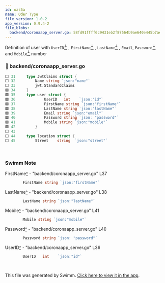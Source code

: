 ```yaml
---
id: oas5a
name: Oder Type
file_version: 1.0.2
app_version: 0.9.4-2
file_blobs:
  backend/coronaapp_server.go: 58fd91ffff6c9431eb2f87564b9ae640e445b7ae
---
```


Definition of user with `UserID`[<sup id="ZIaoHm">↓</sup>](#f-ZIaoHm) , `FirstName`[<sup id="133YjJ">↓</sup>](#f-133YjJ) , `LastName`[<sup id="Z25mdAy">↓</sup>](#f-Z25mdAy) , `Email`, `Password`[<sup id="1wzmEt">↓</sup>](#f-1wzmEt) and `Mobile`[<sup id="ZQR9Ur">↓</sup>](#f-ZQR9Ur) number
<!-- NOTE-swimm-snippet: the lines below link your snippet to Swimm -->
### 📄 backend/coronaapp_server.go
```go
⬜ 31     type JwtClaims struct {
⬜ 32         Name string `json:"name"`
⬜ 33         jwt.StandardClaims
🟩 34     }
🟩 35     type user struct {
🟩 36             UserID   int    `json:"id"`
🟩 37             FirstName string `json:"firstName"`
🟩 38             LastName string `json:"lastName"`
🟩 39             Email string `json:"email"`
🟩 40             Password string `json: "password"`
🟩 41             Mobile string `json:"mobile"`
🟩 42         }
⬜ 43     
⬜ 44     type location struct {
⬜ 45         Street    string  `json:"street"`
```

<br/>

<!-- THIS IS AN AUTOGENERATED SECTION. DO NOT EDIT THIS SECTION DIRECTLY -->
### Swimm Note

<span id="f-133YjJ">FirstName</span>[^](#133YjJ) - "backend/coronaapp_server.go" L37
```go
        FirstName string `json:"firstName"`
```

<span id="f-Z25mdAy">LastName</span>[^](#Z25mdAy) - "backend/coronaapp_server.go" L38
```go
        LastName string `json:"lastName"`
```

<span id="f-ZQR9Ur">Mobile</span>[^](#ZQR9Ur) - "backend/coronaapp_server.go" L41
```go
        Mobile string `json:"mobile"`
```

<span id="f-1wzmEt">Password</span>[^](#1wzmEt) - "backend/coronaapp_server.go" L40
```go
        Password string `json: "password"`
```

<span id="f-ZIaoHm">UserID</span>[^](#ZIaoHm) - "backend/coronaapp_server.go" L36
```go
        UserID   int    `json:"id"`
```

<br/>

This file was generated by Swimm. [Click here to view it in the app](https://app.swimm.io/repos/Z2l0aHViJTNBJTNBY29yb3pvbmUlM0ElM0FSb3lhbFNXaVNI/docs/oas5a).
